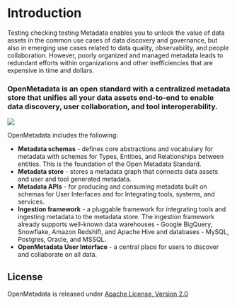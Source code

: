 # Introduction

Testing checking testing Metadata enables you to unlock the value of data assets in the common use cases of data discovery and governance, but also in emerging use cases related to data quality, observability, and people collaboration. However, poorly organized and managed metadata leads to redundant efforts within organizations and other inefficiencies that are expensive in time and dollars.

### **OpenMetadata is an open standard with a centralized metadata store that unifies all your data assets end-to-end to enable data discovery, user collaboration, and tool interoperability.**

![](<.gitbook/assets/openmetadata-overview (1).png>)

OpenMetadata includes the following:

* **Metadata schemas** - defines core abstractions and vocabulary for metadata with schemas for Types, Entities, and Relationships between entities. This is the foundation of the Open Metadata Standard.
* **Metadata store** - stores a metadata graph that connects data assets and user and tool generated metadata.
* **Metadata APIs** - for producing and consuming metadata built on schemas for User Interfaces and for Integrating tools, systems, and services.
* **Ingestion framework** - a pluggable framework for integrating tools and ingesting metadata to the metadata store. The ingestion framework already supports well-known data warehouses - Google BigQuery, Snowflake, Amazon Redshift, and Apache Hive and databases - MySQL, Postgres, Oracle, and MSSQL.
* **OpenMetadata User Interface** - a central place for users to discover and collaborate on all data.

## License

OpenMetadata is released under [Apache License, Version 2.0](http://www.apache.org/licenses/LICENSE-2.0)
